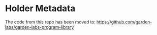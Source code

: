 # Holder Metadata

The code from this repo has been moved to: https://github.com/garden-labs/garden-labs-program-library
